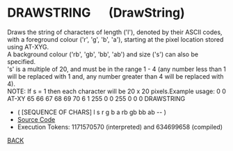 # DRAWSTRING &emsp; (DrawString)
Draws the string of characters of length ('l'), denoted by their ASCII codes, with a foreground colour ('r', 'g', 'b', 'a'), starting at the pixel location stored using AT-XYG.<br/>A background colour ('rb', 'gb', 'bb', 'ab') and size ('s') can also be specified.<br/>'s' is a multiple of 20, and must be in the range 1 - 4 (any number less than 1 will be replaced with 1 and, any number greater than 4 will be replaced with 4).<br/>NOTE: If s = 1 then each character will be 20 x 20 pixels.Example usage: 0 0 AT-XY 65 66 67 68 69 70 6 1 255 0 0 255 0 0 0 DRAWSTRING
* ( [SEQUENCE OF CHARS] l s r g b a rb gb bb ab -- )
* [Source Code](../words/graphics/DrawString.cs)
* Execution Tokens: 1171570570 (interpreted) and 634699658 (compiled)


[BACK](builtins.md#DrawString)
